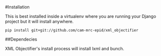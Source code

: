 #Installation

This is best installed inside a virtualenv where you are running your Django project but it will install anywhere.

    pip install git+git://github.com/cam-mrc-epid/xml_objectifier

##Dependecies

XML Objectifier's install process will install lxml and bunch.



